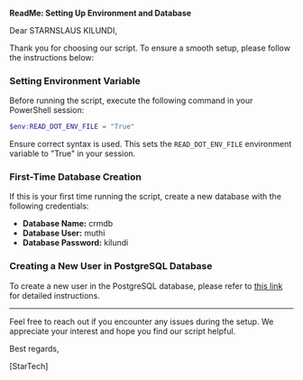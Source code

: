 **ReadMe: Setting Up Environment and Database**

Dear STARNSLAUS KILUNDI,

Thank you for choosing our script. To ensure a smooth setup, please follow the instructions below:

### Setting Environment Variable

Before running the script, execute the following command in your PowerShell session:

```powershell
$env:READ_DOT_ENV_FILE = "True"
```

Ensure correct syntax is used. This sets the `READ_DOT_ENV_FILE` environment variable to "True" in your session.

### First-Time Database Creation

If this is your first time running the script, create a new database with the following credentials:

- **Database Name:** crmdb
- **Database User:** muthi
- **Database Password:** kilundi

### Creating a New User in PostgreSQL Database

To create a new user in the PostgreSQL database, please refer to [this link](https://www.guru99.com/postgresql-create-alter-add-user.html) for detailed instructions.

---

Feel free to reach out if you encounter any issues during the setup. We appreciate your interest and hope you find our script helpful.

Best regards,

[StarTech]
